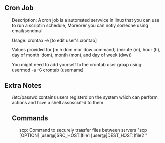 <p>
<h2>Cron Job</h2>
<ul>Description: A cron job is a automated servvice in linux that you can use to run a script in schedule, Moreover you can notiy someone using email/sendmail</ul>
<ul>Usage: crontab -e  [to edit user's crontab]</ul>
<ul>Values provided for [m h  dom mon dow   command] (minute (m), hour (h), day of month (dom), month (mon), and day of week (dow))</ul>
<ul>You might need to add yourself to the crontab user group using: usermod -a -G crontab (username)</ul>
</p>

<p>
<h2>Extra Notes</h2>
<ol>/etc/passwd contains users registerd on the system which can perform actions and have a shell assosciated to them
</p>
<h2>Commands</h2>
<ol>scp: Command to securely transfer files between servers "scp [OPTION] [user@]SRC_HOST:]file1 [user@]DEST_HOST:]file2
"</ol>
